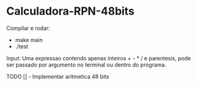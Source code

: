 # Calculadora-RPN-48bits

Compilar e rodar: 
- make main
- ./test

Input: Uma expressao contendo apenas inteiros + - * / e parentesis, pode ser passado por argumento no terminal ou dentro do programa.

TODO
[] - Implementar aritmetica 48 bits
